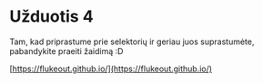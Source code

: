 # Užduotis 4

Tam, kad priprastume prie selektorių ir geriau juos suprastumėte, pabandykite praeiti žaidimą :D

[https://flukeout.github.io/](https://flukeout.github.io/)